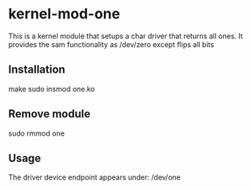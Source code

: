 # kernel-mod-one

This is a kernel module that setups a char driver that returns all ones. It provides the sam functionality as /dev/zero except flips all bits

## Installation

make
sudo insmod one.ko

## Remove module
sudo rmmod one

## Usage
The driver device endpoint appears under:
/dev/one
